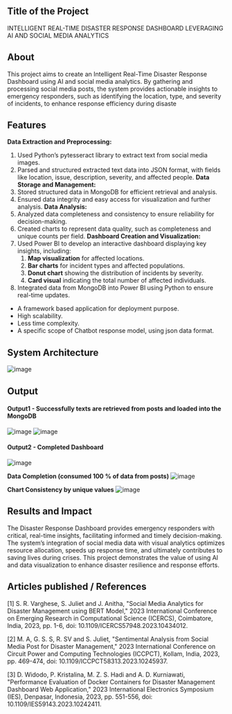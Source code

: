 ## Title of the Project
INTELLIGENT REAL-TIME DISASTER RESPONSE DASHBOARD LEVERAGING AI AND SOCIAL MEDIA ANALYTICS

## About
<!--Detailed Description about the project-->
This project aims to create an Intelligent Real-Time Disaster Response Dashboard using AI and social media analytics. By gathering and processing social media posts, the system provides actionable insights to emergency responders, such as identifying the location, type, and severity of incidents, to enhance response efficiency during disaste

## Features
<!--List the features of the project as shown below-->
**Data Extraction and Preprocessing:**
1) Used Python’s pytesseract library to extract text from social media images.
2) Parsed and structured extracted text data into JSON format, with fields like location, issue, description, severity, and affected people.
**Data Storage and Management:**
1) Stored structured data in MongoDB for efficient retrieval and analysis.
2) Ensured data integrity and easy access for visualization and further analysis.
**Data Analysis:**
1) Analyzed data completeness and consistency to ensure reliability for decision-making.
2) Created charts to represent data quality, such as completeness and unique counts per field.
**Dashboard Creation and Visualization:**
1) Used Power BI to develop an interactive dashboard displaying key insights, including:
   1) **Map visualization** for affected locations.
   2) **Bar charts** for incident types and affected populations.
   3) **Donut chart** showing the distribution of incidents by severity.
   4) **Card visual** indicating the total number of affected individuals.
2) Integrated data from MongoDB into Power BI using Python to ensure real-time updates.
- A framework based application for deployment purpose.
- High scalability.
- Less time complexity.
- A specific scope of Chatbot response model, using json data format.

## System Architecture
<!--Embed the system architecture diagram as shown below-->

![image](https://github.com/user-attachments/assets/e17266ac-f77d-488d-b925-76597a49280a)

## Output

<!--Embed the Output picture at respective places as shown below as shown below-->
#### Output1 - Successfully texts are retrieved from posts and loaded into the MongoDB
![image](https://github.com/user-attachments/assets/3ba4fd5a-e676-4417-bfc6-d049c7aa7998)
![image](https://github.com/user-attachments/assets/e2806dbf-6144-4145-aa87-51d77bec4f05)

#### Output2 - Completed Dashboard
![image](https://github.com/user-attachments/assets/4d757653-7205-48a6-a467-c3ccfa12e5a5)

**Data Completion (consumed 100 % of data from posts)**
![image](https://github.com/user-attachments/assets/d60acb0e-8f5a-4588-a603-913cddefed98)

**Chart Consistency by unique values**
![image](https://github.com/user-attachments/assets/9f43a2b6-fa40-4549-b326-6a57fb615c2d)

## Results and Impact
<!--Give the results and impact as shown below-->
The Disaster Response Dashboard provides emergency responders with critical, real-time insights, facilitating informed and timely decision-making. The system’s integration of social media data with visual analytics optimizes resource allocation, speeds up response time, and ultimately contributes to saving lives during crises. This project demonstrates the value of using AI and data visualization to enhance disaster resilience and response efforts.

## Articles published / References
[1]  S. R. Varghese, S. Juliet and J. Anitha, "Social Media Analytics for Disaster Management using BERT Model," 2023 International Conference on Emerging Research in Computational Science (ICERCS), Coimbatore, India, 2023, pp. 1-6, doi: 10.1109/ICERCS57948.2023.10434012.

[2]    M. A, G. S. S, R. SV and S. Juliet, "Sentimental Analysis from Social Media Post for        Disaster Management," 2023 International Conference on Circuit Power and Computing Technologies (ICCPCT), Kollam, India, 2023, pp. 469-474, doi: 10.1109/ICCPCT58313.2023.10245937.

[3]  D. Widodo, P. Kristalina, M. Z. S. Hadi and A. D. Kurniawati, "Performance Evaluation of Docker Containers for Disaster Management Dashboard Web Application," 2023 International Electronics Symposium (IES), Denpasar, Indonesia, 2023, pp. 551-556, doi: 10.1109/IES59143.2023.10242411.



